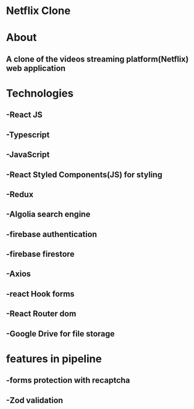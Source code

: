 # Netflix Clone

# About
## A clone of the videos streaming platform(Netflix) web application

# Technologies 

## -React JS
## -Typescript 
## -JavaScript 
## -React Styled Components(JS) for styling 
## -Redux
## -Algolia search engine 
## -firebase authentication 
## -firebase firestore 
## -Axios
## -react Hook forms
## -React Router dom
## -Google Drive for file storage

# features in pipeline

## -forms protection with recaptcha
## -Zod validation
